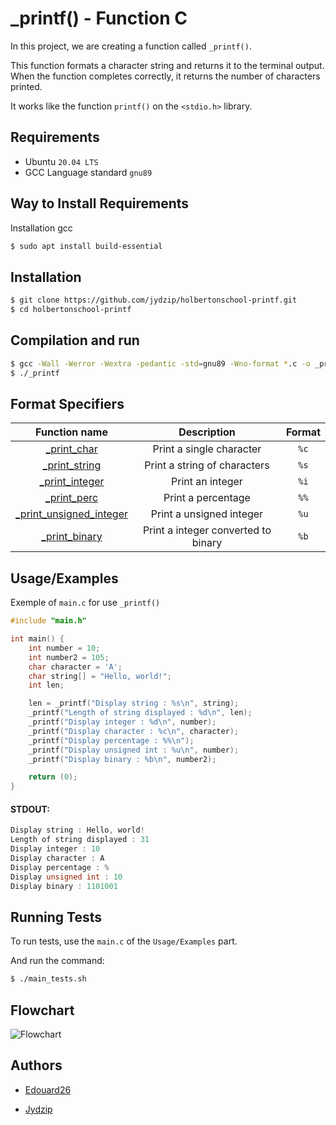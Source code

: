 # _printf() - Function C

In this project, we are creating a function called `_printf()`.

This function formats a character string and returns it to the terminal output.
When the function completes correctly, it returns the number of characters printed.

It works like the function `printf()` on the `<stdio.h>` library.

## Requirements
- Ubuntu `20.04 LTS`
- GCC Language standard `gnu89`

## Way to Install Requirements
Installation gcc
```bash
$ sudo apt install build-essential
```

## Installation
```bash
$ git clone https://github.com/jydzip/holbertonschool-printf.git
$ cd holbertonschool-printf
```

## Compilation and run
```bash
$ gcc -Wall -Werror -Wextra -pedantic -std=gnu89 -Wno-format *.c -o _printf
$ ./_printf
```

## Format Specifiers
| Function name  | Description          | Format |
| :---------------: |:---------------:| :-----:|
| [_print_char](https://github.com/jydzip/holbertonschool-printf/blob/main/_print_char.c)  | Print a single character | `%c` |
| [_print_string](https://github.com/jydzip/holbertonschool-printf/blob/main/_print_string.c) | Print a string of characters | `%s` |
| [_print_integer](https://github.com/jydzip/holbertonschool-printf/blob/main/_print_integer.c) | Print an integer | `%i` |
| [_print_perc](https://github.com/jydzip/holbertonschool-printf/blob/main/_print_perc.c) | Print a percentage | `%%` |
| [_print_unsigned_integer](https://github.com/jydzip/holbertonschool-printf/blob/main/_print_unsigned_integer.c) | Print a unsigned integer | `%u` |
| [_print_binary](https://github.com/jydzip/holbertonschool-printf/blob/main/_print_binary.c) | Print a integer converted to binary | `%b` |

## Usage/Examples
Exemple of `main.c` for use `_printf()`
```c
#include "main.h"

int main() {
    int number = 10;
    int number2 = 105;
    char character = 'A';
    char string[] = "Hello, world!";
    int len;

    len = _printf("Display string : %s\n", string);
    _printf("Length of string displayed : %d\n", len);
    _printf("Display integer : %d\n", number);
    _printf("Display character : %c\n", character);
    _printf("Display percentage : %%\n");
    _printf("Display unsigned int : %u\n", number);
    _printf("Display binary : %b\n", number2);

    return (0);
}
```
#### STDOUT:
```c
Display string : Hello, world!
Length of string displayed : 31
Display integer : 10
Display character : A
Display percentage : %
Display unsigned int : 10
Display binary : 1101001
```
## Running Tests
To run tests, use the `main.c` of the `Usage/Examples` part.

And run the command:
```bash
$ ./main_tests.sh
```

## Flowchart
![Flowchart](https://i.ibb.co/PxBcCZw/Printf-Flowchart-drawio.png)

## Authors
- [Edouard26](https://github.com/Edouard26)

- [Jydzip](https://github.com/jydzip)
